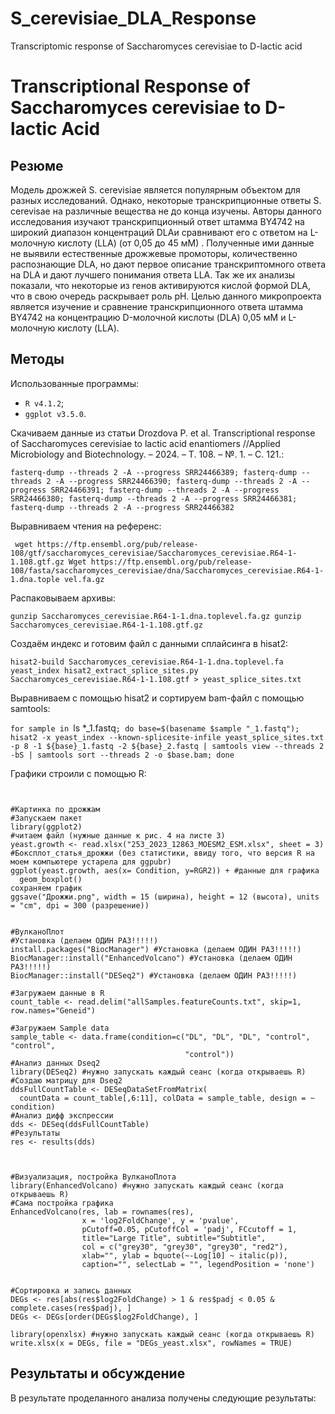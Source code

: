 # S_cerevisiae_DLA_Response
Transcriptomic response of Saccharomyces cerevisiae to D-lactic acid
# Transcriptional Response of Saccharomyces cerevisiae to D-lactic Acid

## Резюме
Модель дрожжей S. cerevisiae является популярным объектом для разных исследований. Однако, некоторые транскрипционные ответы S. cerevisae на различные вещества не до конца изучены. Авторы данного исследования изучают транскрипционный ответ штамма BY4742 на широкий диапазон концентраций DLAи сравнивают его с ответом на L-молочную кислоту (LLA) (от 0,05 до 45 мМ) . Полученные ими данные не выявили естественные дрожжевые промоторы, количественно распознающие DLA, но дают первое описание транскриптомного ответа на DLA и дают лучшего понимания ответа LLA. Так же их анализы показали, что некоторые из генов активируются кислой формой DLA, что в свою очередь раскрывает роль pH. Целью данного микропроекта является изучение и сравнение транскрипционного ответа штамма BY4742 на концентрацию D-молочной кислоты (DLA) 0,05 мМ и L-молочную кислоту (LLA).
## Методы

Использованные программы: 

  * `R v4.1.2`;
  * `ggplot v3.5.0`.
    
Скачиваем данные из статьи Drozdova P. et al. Transcriptional response of Saccharomyces cerevisiae to lactic acid enantiomers //Applied Microbiology and Biotechnology. – 2024. – Т. 108. – №. 1. – С. 121.: 

`fasterq-dump --threads 2 -A --progress SRR24466389; fasterq-dump --threads 2 -A --progress SRR24466390; fasterq-dump --threads 2 -A --progress SRR24466391; fasterq-dump --threads 2 -A --progress SRR24466380; fasterq-dump --threads 2 -A --progress
SRR24466381; fasterq-dump --threads 2 -A --progress SRR24466382`

Выравниваем чтения на референс:

` wget https://ftp.ensembl.org/pub/release-108/gtf/saccharomyces_cerevisiae/Saccharomyces_cerevisiae.R64-1-1.108.gtf.gz
Wget
https://ftp.ensembl.org/pub/release-108/fasta/saccharomyces_cerevisiae/dna/Saccharomyces_cerevisiae.R64-1-1.dna.tople
vel.fa.gz`

Распаковываем архивы:

`gunzip Saccharomyces_cerevisiae.R64-1-1.dna.toplevel.fa.gz
gunzip Saccharomyces_cerevisiae.R64-1-1.108.gtf.gz`

Cоздаём индекс и готовим файл с данными сплайсинга в hisat2:

`hisat2-build Saccharomyces_cerevisiae.R64-1-1.dna.toplevel.fa yeast_index
hisat2_extract_splice_sites.py Saccharomyces_cerevisiae.R64-1-1.108.gtf > yeast_splice_sites.txt`

Выравниваем с помощью hisat2 и сортируем bam-файл с помощью samtools:

`for sample in `ls *_1.fastq`; do base=$(basename $sample "_1.fastq"); hisat2 -x yeast_index --known-splicesite-infile
yeast_splice_sites.txt -p 8 -1 ${base}_1.fastq -2 ${base}_2.fastq | samtools view --threads 2 -bS | samtools sort
--threads 2 -o $base.bam; done`

Графики строили с помощью R: 
```{r}


#Картинка по дрожжам
#Запускаем пакет
library(ggplot2)
#читаем файл (нужные данные к рис. 4 на листе 3)
yeast.growth <- read.xlsx("253_2023_12863_MOESM2_ESM.xlsx", sheet = 3)
#Боксплот_статья_дрожжи (без статистики, ввиду того, что версия R на моем компьютере устарела для ggpubr)
ggplot(yeast.growth, aes(x= Condition, y=RGR2)) + #данные для графика
  geom_boxplot()
сохраняем график
ggsave("Дрожжи.png", width = 15 (ширина), height = 12 (высота), units = "cm", dpi = 300 (разрешение))


#ВулканоПлот
#Установка (делаем ОДИН РАЗ!!!!!)
install.packages("BiocManager") #Установка (делаем ОДИН РАЗ!!!!!)
BiocManager::install("EnhancedVolcano") #Установка (делаем ОДИН РАЗ!!!!!)
BiocManager::install("DESeq2") #Установка (делаем ОДИН РАЗ!!!!!)

#Загружаем данные в R
count_table <- read.delim("allSamples.featureCounts.txt", skip=1, row.names="Geneid")

#Загружаем Sample data
sample_table <- data.frame(condition=c("DL", "DL", "DL", "control", "control",
                                       "control"))
#Анализ данных Dseq2
library(DESeq2) #нужно запускать каждый сеанс (когда открываешь R)
#Создаю матрицу для Dseq2
ddsFullCountTable <- DESeqDataSetFromMatrix(
  countData = count_table[,6:11], colData = sample_table, design = ~ condition)
#Анализ дифф экспрессии
dds <- DESeq(ddsFullCountTable)
#Результаты
res <- results(dds)



#Визуализация, постройка ВулканоПлота
library(EnhancedVolcano) #нужно запускать каждый сеанс (когда открываешь R)
#Сама постройка графика
EnhancedVolcano(res, lab = rownames(res),
                x = 'log2FoldChange', y = 'pvalue',
                pCutoff=0.05, pCutoffCol = 'padj', FCcutoff = 1,
                title="Large Title", subtitle="Subtitle",
                col = c("grey30", "grey30", "grey30", "red2"),
                xlab="", ylab = bquote(~-Log[10] ~ italic(p)),
                caption="", selectLab = "", legendPosition = 'none')


#Сортировка и запись данных
DEGs <- res[abs(res$log2FoldChange) > 1 & res$padj < 0.05 & complete.cases(res$padj), ]
DEGs <- DEGs[order(DEGs$log2FoldChange), ]

library(openxlsx) #нужно запускать каждый сеанс (когда открываешь R)
write.xlsx(x = DEGs, file = "DEGs_yeast.xlsx", rowNames = TRUE)
```



## Результаты и обсуждение
В результате проделанного анализа получены следующие результаты:
![]() 








